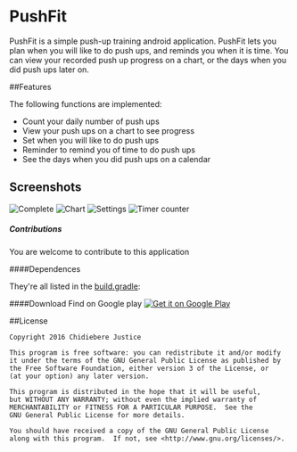 # PushFit


PushFit is a simple push-up training android application. PushFit lets you plan when you will like to do push ups, and reminds you when it is time. You can view your recorded push up progress on a chart, or the days when you did push ups later on. 


##Features

The following functions are implemented:

* Count your daily number of push ups 
* View your push ups on a chart to see progress
* Set when you will like to do push ups
* Reminder to remind you of time to do push ups
* See the days when you did push ups on a calendar

## Screenshots

![Complete](https://github.com/andela-cnwokocha/PushFit/blob/master/assets/timerunnung.png "Optional Title")
![Chart](https://github.com/andela-cnwokocha/PushFit/blob/master/assets/chart.png "Optional Title")
![Settings](https://github.com/andela-cnwokocha/PushFit/blob/master/assets/settings.png "Optional Title")
![Timer counter](https://github.com/andela-cnwokocha/PushFit/blob/master/assets/calendar.png "Optional Title")


##### Contributions
You are welcome to contribute to this application

####Dependences

They're all listed in the [build.gradle](https://github.com/andela-cnwokocha/Fitgoup/blob/master/app/build.gradle):

####Download
Find on Google play [![Get it on Google Play](http://i.imgur.com/7sq06lr.png)](hhttps://play.google.com/store/apps/details?id=checkpoint.project.andela.pushfit)


##License

    Copyright 2016 Chidiebere Justice

    This program is free software: you can redistribute it and/or modify
    it under the terms of the GNU General Public License as published by
    the Free Software Foundation, either version 3 of the License, or
    (at your option) any later version.

    This program is distributed in the hope that it will be useful,
    but WITHOUT ANY WARRANTY; without even the implied warranty of
    MERCHANTABILITY or FITNESS FOR A PARTICULAR PURPOSE.  See the
    GNU General Public License for more details.

    You should have received a copy of the GNU General Public License
    along with this program.  If not, see <http://www.gnu.org/licenses/>.